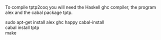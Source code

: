 
To compile tptp2coq you will need the Haskell ghc compiler, the program alex and the cabal package tptp.

sudo apt-get install alex ghc happy cabal-install\
cabal install tptp\
make




